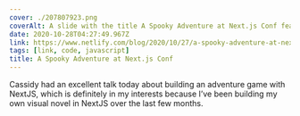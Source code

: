 ```yaml
---
cover: ./207807923.png
coverAlt: A slide with the title A Spooky Adventure at Next.js Conf featuring the Netlify logo and a ghost emoji
date: 2020-10-28T04:27:49.967Z
link: https://www.netlify.com/blog/2020/10/27/a-spooky-adventure-at-next.js-conf/
tags: [link, code, javascript]
title: A Spooky Adventure at Next.js Conf
---
```


Cassidy had an excellent talk today about building an adventure game with NextJS, which is definitely in my interests because I’ve been building my own visual novel in NextJS over the last few months.
